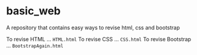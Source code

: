 # basic_web
A repository that contains easy ways to revise html, css and bootstrap

To revise HTML ... `HTML.html`
To revise CSS ... `CSS.html`
To revise Bootstrap ...  `BootstrapAgain.html`
